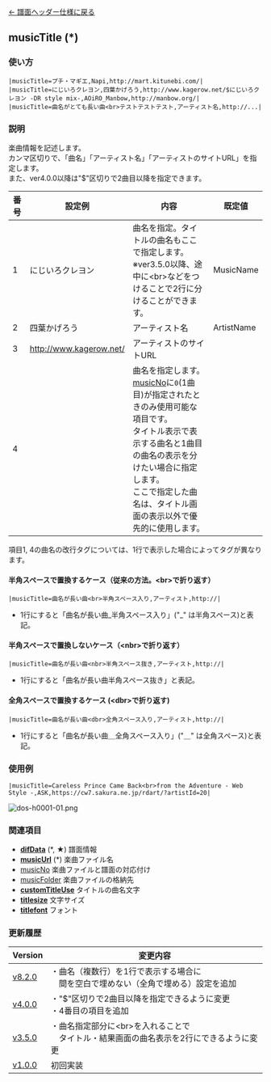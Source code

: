 [← 譜面ヘッダー仕様に戻る](dos_header.html)
## musicTitle (*)

### 使い方
```
|musicTitle=プチ・マギエ,Napi,http://mart.kitunebi.com/|
|musicTitle=にじいろクレヨン,四葉かげろう,http://www.kagerow.net/$にじいろクレヨン -DR style mix-,AOiRO_Manbow,http://manbow.org/|
|musicTitle=曲名がとても長い曲<br>テストテストテスト,アーティスト名,http://...|
```
### 説明
楽曲情報を記述します。  
カンマ区切りで、「曲名」「アーティスト名」「アーティストのサイトURL」を指定します。  
また、ver4.0.0以降は"$"区切りで2曲目以降を指定できます。

|番号|設定例|内容|既定値|
|----|----|----|----|
|1|にじいろクレヨン|曲名を指定。タイトルの曲名もここで指定します。<br>※ver3.5.0以降、途中に&lt;br&gt;などをつけることで2行に分けることができます。|MusicName|
|2|四葉かげろう|アーティスト名|ArtistName|
|3|http://www.kagerow.net/|アーティストのサイトURL||
|4||曲名を指定します。<br>[musicNo](dos-h0012-musicNo.html)に`0`(1曲目)が指定されたときのみ使用可能な項目です。<br>タイトル表示で表示する曲名と1曲目の曲名の表示を分けたい場合に指定します。<br>ここで指定した曲名は、タイトル画面の表示以外で優先的に使用します。||

項目1, 4の曲名の改行タグについては、1行で表示した場合によってタグが異なります。

#### 半角スペースで置換するケース（従来の方法。&lt;br&gt;で折り返す）
```
|musicTitle=曲名が長い曲<br>半角スペース入り,アーティスト,http://|
```
- 1行にすると「曲名が長い曲_半角スペース入り」("_" は半角スペース)と表記。

#### 半角スペースで置換しないケース（&lt;nbr&gt;で折り返す）
```
|musicTitle=曲名が長い曲<nbr>半角スペース抜き,アーティスト,http://|
```
- 1行にすると「曲名が長い曲半角スペース抜き」と表記。

#### 全角スペースで置換するケース (&lt;dbr&gt;で折り返す)
```
|musicTitle=曲名が長い曲<dbr>全角スペース入り,アーティスト,http://|
```
- 1行にすると「曲名が長い曲＿全角スペース入り」("＿" は全角スペース)と表記。

### 使用例
```
|musicTitle=Careless Prince Came Back<br>from the Adventure - Web Style -,ASK,https://cw7.sakura.ne.jp/rdart/?artistId=20|
```
![dos-h0001-01.png](./wiki/dos-h0001-01.png)

### 関連項目
- [**difData**](dos-h0002-difData.html) (*, ★)  譜面情報 
- [**musicUrl**](dos-h0011-musicUrl.html) (*)  楽曲ファイル名
- [musicNo](dos-h0012-musicNo.html)  楽曲ファイルと譜面の対応付け
- [musicFolder](dos-h0013-musicFolder.html)  楽曲ファイルの格納先
- [**customTitleUse**](dos-h0025-customTitleUse.html)  タイトルの曲名文字
- [**titlesize**](dos-h0030-titlesize.html)  文字サイズ
- [**titlefont**](dos-h0031-titlefont.html)  フォント

### 更新履歴

|Version|変更内容|
|----|----|
|[v8.2.0](https://github.com/cwtickle/danoniplus/releases/tag/v8.2.0)|・曲名（複数行）を1行で表示する場合に<br>　間を空白で埋めない（全角で埋める）設定を追加|
|[v4.0.0](https://github.com/cwtickle/danoniplus/releases/tag/v4.0.0)|・"$"区切りで2曲目以降を指定できるように変更<br>・4番目の項目を追加|
|[v3.5.0](https://github.com/cwtickle/danoniplus/releases/tag/v3.5.0)|・曲名指定部分に&lt;br&gt;を入れることで<br>　タイトル・結果画面の曲名表示を2行にできるように変更|
|[v1.0.0](https://github.com/cwtickle/danoniplus/releases/tag/v1.0.1)|初回実装|